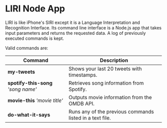 # LIRI Node App

LIRI is like iPhone's SIRI except it is a Language Interpretation and Recognition Interface. Its command line interface is a Node.js app that takes input parameters and returns the requested data. A log of previously executed commands is kept.

Valid commands are: 

Command | Description
------------ | -------------
**my-tweets** | Shows your last 20 tweets with timestamps.
**spotify-this-song** *'song name'* | Retrieves song information from Spotify.
**movie-this** *'movie title'* | Outputs movie information from the OMDB API.
**do-what-it-says** | Runs any of the previous commands listed in a text file.
